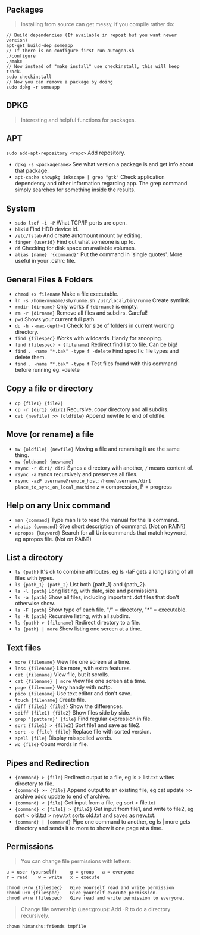 ## Packages ##
> Installing from source can get messy, if you compile rather do:

    // Build dependencies (If available in repost but you want newer version)
    apt-get build-dep someapp
    // If there is no configure first run autogen.sh
    ./configure
    ./make 
    // Now instead of "make install" use checkinstall, this will keep track.
    sudo checkinstall
    // Now you can remove a package by doing 
    sudo dpkg -r someapp

## DPKG
> Interesting and helpful functions for packages.

## APT
`sudo add-apt-repository <repo>` Add repository.

* `dpkg -s <packagename>` See what version a package is and get info about that package.
* `apt-cache showpkg inkscape | grep "gtk"` Check application dependency and other information regarding app. The grep command simply searches for something inside the results.

## System
* `sudo lsof -i -P` What TCP/IP ports are open.
* `blkid` Find HDD device id.
* `/etc/fstab` And create automount mount by editing.
* `finger {userid}` Find out what someone is up to.
* `df` Checking for disk space on available volumes.
* `alias {name} '{command}'` Put the command in 'single quotes'. More useful in your .cshrc file.

## General Files & Folders
* `chmod +x filename` Make a file executable.
* `ln -s /home/myname/sh/runme.sh /usr/local/bin/runme` Create symlink.
* `rmdir {dirname}` Only works if `{dirname}` is empty.
* `rm -r {dirname}` Remove all files and subdirs. Careful!
* `pwd` Shows your current full path.
* `du -h --max-depth=1` Check for size of folders in current working directory.
* `find {filespec}` Works with wildcards. Handy for snooping.
* `find {filespec} > {filename}` Redirect find list to file. Can be big!
* `find . -name "*.bak" -type f -delete` Find specific file types and delete them.
* `find . -name "*.bak" -type f` Test files found with this command before running eg. -delete

## Copy a file or directory
* `cp {file1} {file2}`  
* `cp -r {dir1} {dir2}` Recursive, copy directory and all subdirs.
* `cat {newfile} >> {oldfile}` Append newfile to end of oldfile.
## Move (or rename) a file
* `mv {oldfile} {newfile}`  Moving a file and renaming it are the same thing.
* `mv {oldname} {newname}`
* `rsync -r dir1/ dir2` Syncs a directory with another, `/` means content of.
* `rsync -a` syncs recursively and preserves all files.
* `rsync -azP username@remote_host:/home/username/dir1 place_to_sync_on_local_machine` z = compression, P = progress

## Help on any Unix command
* `man {command}`   Type man ls to read the manual for the ls command.
* `whatis {command}`  Give short description of command. (Not on RAIN?)
* `apropos {keyword}`   Search for all Unix commands that match keyword, eg apropos file. (Not on RAIN?)

## List a directory
* `ls {path}` It's ok to combine attributes, eg ls -laF gets a long listing of all files with types.
* `ls {path_1} {path_2}` List both {path_1} and {path_2}.
* `ls -l {path}` Long listing, with date, size and permissions.
* `ls -a {path}` Show all files, including important .dot files that don't otherwise show.
* `ls -F {path}` Show type of each file. "/" = directory, "*" = executable.
* `ls -R {path}` Recursive listing, with all subdirs.
* `ls {path} > {filename}` Redirect directory to a file.
* `ls {path} | more`  Show listing one screen at a time.

## Text files
* `more {filename}` View file one screen at a time.
* `less {filename}` Like more, with extra features.
* `cat {filename}` View file, but it scrolls.
* `cat {filename} | more` View file one screen at a time.
* `page {filename}` Very handy with ncftp.
* `pico {filename}` Use text editor and don't save.
* `touch {filename}` Create file.
* `diff {file1} {file2}` Show the differences.
* `sdiff {file1} {file2}` Show files side by side.
* `grep '{pattern}' {file}` Find regular expression in file.
* `sort {file1} > {file2}` Sort file1 and save as file2.
* `sort -o {file} {file}` Replace file with sorted version.
* `spell {file}` Display misspelled words.
* `wc {file}` Count words in file.

## Pipes and Redirection
* `{command} > {file}` Redirect output to a file, eg ls > list.txt writes directory to file.
* `{command} >> {file}` Append output to an existing file, eg cat update >> archive adds update to end of archive.
* `{command} < {file}` Get input from a file, eg sort < file.txt
* `{command} < {file1} > {file2}` Get input from file1, and write to file2, eg sort < old.txt > new.txt sorts old.txt and saves as new.txt.
* `{command} | {command}` Pipe one command to another, eg ls | more gets directory and sends it to more to show it one page at a time.

## Permissions
> You can change file permissions with letters:

    u = user (yourself)     g = group   a = everyone
    r = read    w = write   x = execute

    chmod u+rw {filespec}   Give yourself read and write permission
    chmod u+x {filespec}    Give yourself execute permission.
    chmod a+rw {filespec}   Give read and write permission to everyone.

> Change file ownership (user:group):
> Add -R to do a directory recursively.

    chown himanshu:friends tmpfile
